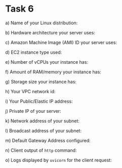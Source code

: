 # Task 6

a) Name of your Linux distribution:

b) Hardware architecture your server uses: 

c) Amazon Machine Image (AMI) ID your server uses:

d) EC2 instance type used: 

e) Number of vCPUs your instance has: 

f) Amount of RAM/memory your instance has: 

g) Storage size your instance has: 

h) Your VPC network id: 

i) Your Public/Elastic IP address: 

j) Private IP of your server: 

k) Network address of your subnet: 

l) Broadcast address of your subnet: 

m) Default Gateway Address configured: 

n) Client output of `http` command: 

o) Logs displayed by `uvicorn` for the client request:

